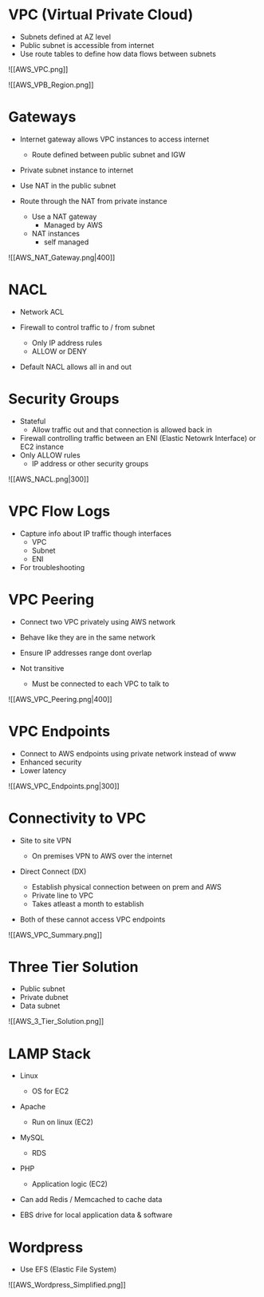 # VPC (Virtual Private Cloud)

- Subnets defined at AZ level
- Public subnet is accessible from internet
- Use route tables to define how data flows between subnets

![[AWS_VPC.png]]

![[AWS_VPB_Region.png]]

# Gateways

- Internet gateway allows VPC instances to access internet
	- Route defined between public subnet and IGW

- Private subnet instance to internet
- Use NAT in the public subnet
- Route through the NAT from private instance
	- Use a NAT gateway
		- Managed by AWS
	- NAT instances
		- self managed

![[AWS_NAT_Gateway.png|400]]

# NACL

- Network ACL
- Firewall to control traffic to / from subnet
	- Only IP address rules
	- ALLOW or DENY

- Default NACL allows all in and out

# Security Groups

- Stateful
	- Allow traffic out and that connection is allowed back in
- Firewall controlling traffic between an ENI (Elastic Netowrk Interface) or EC2 instance
- Only ALLOW rules
	- IP address or other security groups

![[AWS_NACL.png|300]]

# VPC Flow Logs

- Capture info about IP traffic though interfaces
	- VPC
	- Subnet
	- ENI
- For troubleshooting

# VPC Peering

- Connect two VPC privately using AWS network
- Behave like they are in the same network

- Ensure IP addresses range dont overlap
- Not transitive
	- Must be connected to each VPC to talk to

![[AWS_VPC_Peering.png|400]]

# VPC Endpoints
 
 - Connect to AWS endpoints using private network instead of www
 - Enhanced security
 - Lower latency

![[AWS_VPC_Endpoints.png|300]]

# Connectivity to VPC

- Site to site VPN
	- On premises VPN to AWS over the internet
- Direct Connect (DX)
	- Establish physical connection between on prem and AWS
	- Private line to VPC
	- Takes atleast a month to establish

- Both of these cannot access VPC endpoints

![[AWS_VPC_Summary.png]]

# Three Tier Solution

- Public subnet
- Private dubnet
- Data subnet

![[AWS_3_Tier_Solution.png]]


# LAMP Stack

- Linux
	- OS for EC2
- Apache
	- Run on linux (EC2)
- MySQL
	- RDS
- PHP
	- Application logic (EC2)

- Can add Redis / Memcached to cache data
- EBS drive for local application data & software

# Wordpress

- Use EFS (Elastic File System)

![[AWS_Wordpress_Simplified.png]]

